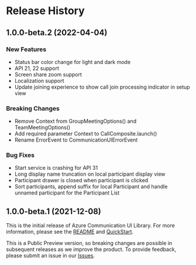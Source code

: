 # Release History

## 1.0.0-beta.2 (2022-04-04)

### New Features
- Status bar color change for light and dark mode
- API 21, 22 support
- Screen share zoom support
- Localization support 
- Update joining experience to show call join processing indicator in setup view

### Breaking Changes
- Remove Context from GroupMeetingOptions() and TeamMeetingOptions()
- Add required parameter Context to CallComposite.launch()
- Rename ErrorEvent to CommunicationUIErrorEvent

### Bug Fixes
- Start service is crashing for API 31
- Long display name truncation on local participant display view
- Participant drawer is closed when participant is clicked
- Sort participants, append suffix for local Participant and handle unnamed participant for the Participant List

## 1.0.0-beta.1 (2021-12-08)
This is the initial release of Azure Communication UI Library. For more information, please see the [README][read_me] and [QuickStart][documentation].

This is a Public Preview version, so breaking changes are possible in subsequent releases as we improve the product. To provide feedback, please submit an issue in our [Issues](https://github.com/Azure/communication-ui-library-android/issues).

<!-- LINKS -->
[read_me]: https://github.com/Azure/communication-ui-library-android/blob/main/README.md
[documentation]: https://docs.microsoft.com/en-us/azure/communication-services/quickstarts/ui-library/get-started-call?tabs=kotlin&pivots=platform-android

